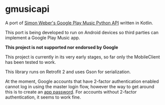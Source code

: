 # gmusicapi
A port of [Simon Weber's Google Play Music Python API](https://github.com/simon-weber/gmusicapi) written in Kotlin.

This port is being developed to run on Android devices so third parties can implement a Google Play Music app.

**This project is not supported nor endorsed by Google**

This project is currently in its very early stages, so far only the MobileClient has been tested to work.

This library runs on Retrofit 2 and uses Gson for serialization.

At the moment, Google accounts that have 2-factor authentication enabled cannot log in using the master login flow, however the way to get around this is to create an [app password](https://myaccount.google.com/apppasswords). For accounts without 2-factor authentication, it seems to work fine.
